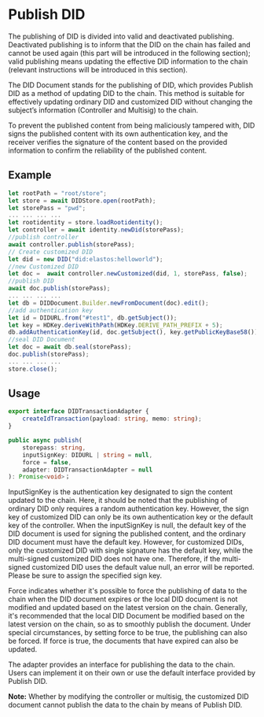 # Publish DID

The publishing of DID is divided into valid and deactivated publishing. Deactivated publishing is to inform that the DID on the chain has failed and cannot be used again (this part will be introduced in the following section); valid publishing means updating the effective DID information to the chain (relevant instructions will be introduced in this section).

The DID Document stands for the publishing of DID, which provides Publish DID as a method of updating DID to the chain. This method is suitable for effectively updating ordinary DID and customized DID without changing the subject’s information (Controller and Multisig) to the chain.

To prevent the published content from being maliciously tampered with, DID signs the published content with its own authentication key, and the receiver verifies the signature of the content based on the provided information to confirm the reliability of the published content.

## Example

```typescript
let rootPath = "root/store";
let store = await DIDStore.open(rootPath);
let storePass = "pwd";
... ... ... ...
let rootidentity = store.loadRootidentity();
let controller = await identity.newDid(storePass);
//publish controller
await controller.publish(storePass);
// Create customized DID
let did = new DID("did:elastos:helloworld");
//new Customized DID
let doc =  await controller.newCustomized(did, 1, storePass, false);
//publish DID
await doc.publish(storePass);
... ... ... ...
let db = DIDDocument.Builder.newFromDocument(doc).edit();
//add authentication key
let id = DIDURL.from("#test1", db.getSubject());
let key = HDKey.deriveWithPath(HDKey.DERIVE_PATH_PREFIX + 5);
db.addAuthenticationKey(id, doc.getSubject(), key.getPublicKeyBase58());
//seal DID Document
let doc = await db.seal(storePass);
doc.publish(storePass);
... ... ... ...
store.close();
```

## Usage

```typescript
export interface DIDTransactionAdapter {
	createIdTransaction(payload: string, memo: string);
}

public async publish(
	storepass: string,
	inputSignKey: DIDURL | string = null,
	force = false,
	adapter: DIDTransactionAdapter = null
): Promise<void>；
```

InputSignKey is the authentication key designated to sign the content updated to the chain. Here, it should be noted that the publishing of ordinary DID only requires a random authentication key. However, the sign key of customized DID can only be its own authentication key or the default key of the controller. When the inputSignKey is null, the default key of the DID document is used for signing the published content, and the ordinary DID document must have the default key. However, for customized DIDs, only the customized DID with single signature has the default key, while the multi-signed customized DID does not have one. Therefore, if the multi-signed customized DID uses the default value null, an error will be reported. Please be sure to assign the specified sign key.

Force indicates whether it's possible to force the publishing of data to the chain when the DID document expires or the local DID document is not modified and updated based on the latest version on the chain. Generally, it's recommended that the local DID Document be modified based on the latest version on the chain, so as to smoothly publish the document. Under special circumstances, by setting force to be true, the publishing can also be forced. If force is true, the documents that have expired can also be updated.

The adapter provides an interface for publishing the data to the chain. Users can implement it on their own or use the default interface provided by Publish DID.

**Note:** Whether by modifying the controller or multisig, the customized DID document cannot publish the data to the chain by means of Publish DID.
